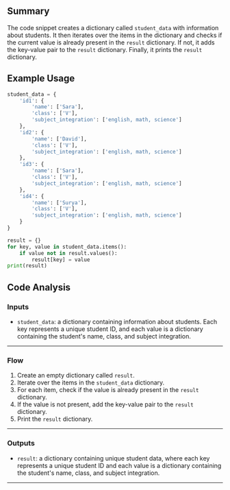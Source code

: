## Summary
The code snippet creates a dictionary called `student_data` with information about students. It then iterates over the items in the dictionary and checks if the current value is already present in the `result` dictionary. If not, it adds the key-value pair to the `result` dictionary. Finally, it prints the `result` dictionary.

## Example Usage
```python
student_data = {
    'id1': {
        'name': ['Sara'],
        'class': ['V'],
        'subject_integration': ['english, math, science']
    },
    'id2': {
        'name': ['David'],
        'class': ['V'],
        'subject_integration': ['english, math, science']
    },
    'id3': {
        'name': ['Sara'],
        'class': ['V'],
        'subject_integration': ['english, math, science']
    },
    'id4': {
        'name': ['Surya'],
        'class': ['V'],
        'subject_integration': ['english, math, science']
    }
}

result = {}
for key, value in student_data.items():
    if value not in result.values():
        result[key] = value
print(result)
```

## Code Analysis
### Inputs
- `student_data`: a dictionary containing information about students. Each key represents a unique student ID, and each value is a dictionary containing the student's name, class, and subject integration.
___
### Flow
1. Create an empty dictionary called `result`.
2. Iterate over the items in the `student_data` dictionary.
3. For each item, check if the value is already present in the `result` dictionary.
4. If the value is not present, add the key-value pair to the `result` dictionary.
5. Print the `result` dictionary.
___
### Outputs
- `result`: a dictionary containing unique student data, where each key represents a unique student ID and each value is a dictionary containing the student's name, class, and subject integration.
___
